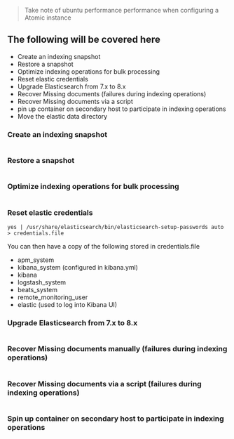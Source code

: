 >Take note of ubuntu performance performance when configuring a Atomic instance

## The following will be covered here
- Create an indexing snapshot
- Restore a snapshot
- Optimize indexing operations for bulk processing
- Reset elastic credentials
- Upgrade Elasticsearch from 7.x to 8.x
- Recover Missing documents (failures during indexing operations)
- Recover Missing documents via a script
- pin up container on secondary host to participate in indexing operations
- Move the elastic data directory

### Create an indexing snapshot
```
```
### Restore a snapshot
```
```
### Optimize indexing operations for bulk processing
```
```
### Reset elastic credentials
```
yes | /usr/share/elasticsearch/bin/elasticsearch-setup-passwords auto > credentials.file
```
You can then have a copy of the following stored in credentials.file
- apm_system
- kibana_system (configured in kibana.yml)
- kibana
- logstash_system
- beats_system
- remote_monitoring_user
- elastic (used to log into Kibana UI)
### Upgrade Elasticsearch from 7.x to 8.x
```
```
### Recover Missing documents manually (failures during indexing operations)
```
```
### Recover Missing documents via a script (failures during indexing operations)
```
```
### Spin up container on secondary host to participate in indexing operations
```
```

  
